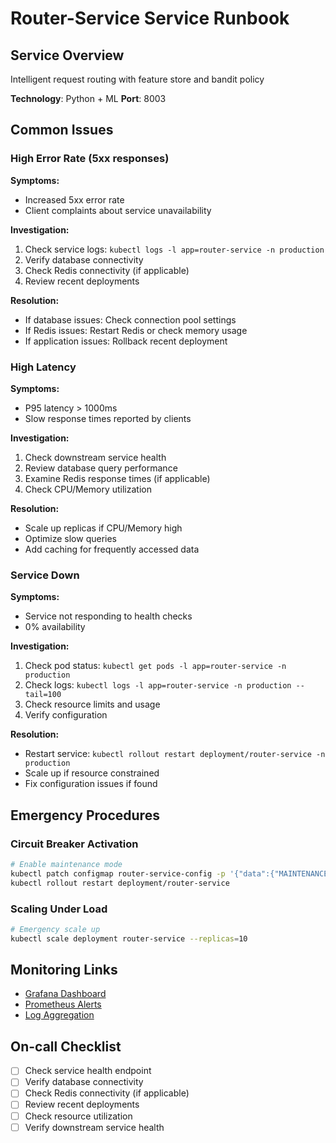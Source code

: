 # Router-Service Service Runbook

## Service Overview
Intelligent request routing with feature store and bandit policy

**Technology**: Python + ML
**Port**: 8003

## Common Issues

### High Error Rate (5xx responses)

**Symptoms:**
- Increased 5xx error rate
- Client complaints about service unavailability

**Investigation:**
1. Check service logs: `kubectl logs -l app=router-service -n production`
2. Verify database connectivity
3. Check Redis connectivity (if applicable)
4. Review recent deployments

**Resolution:**
- If database issues: Check connection pool settings
- If Redis issues: Restart Redis or check memory usage
- If application issues: Rollback recent deployment

### High Latency

**Symptoms:**
- P95 latency > 1000ms
- Slow response times reported by clients

**Investigation:**
1. Check downstream service health
2. Review database query performance
3. Examine Redis response times (if applicable)
4. Check CPU/Memory utilization

**Resolution:**
- Scale up replicas if CPU/Memory high
- Optimize slow queries
- Add caching for frequently accessed data

### Service Down

**Symptoms:**
- Service not responding to health checks
- 0% availability

**Investigation:**
1. Check pod status: `kubectl get pods -l app=router-service -n production`
2. Check logs: `kubectl logs -l app=router-service -n production --tail=100`
3. Check resource limits and usage
4. Verify configuration

**Resolution:**
- Restart service: `kubectl rollout restart deployment/router-service -n production`
- Scale up if resource constrained
- Fix configuration issues if found

## Emergency Procedures

### Circuit Breaker Activation
```bash
# Enable maintenance mode
kubectl patch configmap router-service-config -p '{"data":{"MAINTENANCE_MODE":"true"}}'
kubectl rollout restart deployment/router-service
```

### Scaling Under Load
```bash
# Emergency scale up
kubectl scale deployment router-service --replicas=10
```

## Monitoring Links
- [Grafana Dashboard](http://grafana.company.com/d/router-service)
- [Prometheus Alerts](http://prometheus.company.com/alerts)
- [Log Aggregation](http://logs.company.com/router-service)

## On-call Checklist
- [ ] Check service health endpoint
- [ ] Verify database connectivity
- [ ] Check Redis connectivity (if applicable)
- [ ] Review recent deployments
- [ ] Check resource utilization
- [ ] Verify downstream service health
